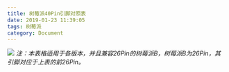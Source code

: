```yaml
---
title: 树莓派40Pin引脚对照表
date: 2019-01-23 11:39:05
tags: 树莓派
category: Document
---
```


<!--more-->
![](rpi-pins-40-0.png)
*注：本表格适用于各版本，并且兼容26Pin的树莓派B，树莓派B为26Pin，其引脚对应于上表的前26Pin。*